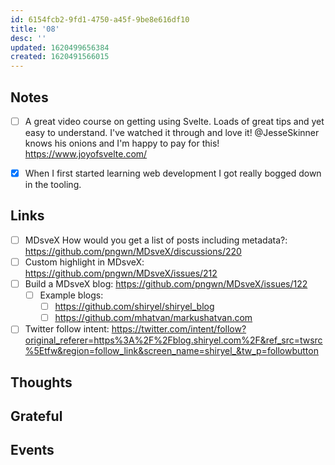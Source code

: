 ```yaml
---
id: 6154fcb2-9fd1-4750-a45f-9be8e616df10
title: '08'
desc: ''
updated: 1620499656384
created: 1620491566015
---
```


## Notes

- [ ] A great video course on getting using Svelte. Loads of great
      tips and yet easy to understand. I've watched it through and
      love it! @JesseSkinner knows his onions and I'm happy to pay for
      this! https://www.joyofsvelte.com/

- [x] When I first started learning web development I got really
      bogged down in the tooling.

## Links

- [ ] MDsveX How would you get a list of posts including metadata?:
      https://github.com/pngwn/MDsveX/discussions/220
- [ ] Custom highlight in MDsveX:
      https://github.com/pngwn/MDsveX/issues/212
- [ ] Build a MDsveX blog: https://github.com/pngwn/MDsveX/issues/122
  - [ ] Example blogs:
    - [ ] https://github.com/shiryel/shiryel_blog
    - [ ] https://github.com/mhatvan/markushatvan.com
- [ ] Twitter follow intent:
      https://twitter.com/intent/follow?original_referer=https%3A%2F%2Fblog.shiryel.com%2F&ref_src=twsrc%5Etfw&region=follow_link&screen_name=shiryel_&tw_p=followbutton

## Thoughts

## Grateful

## Events

